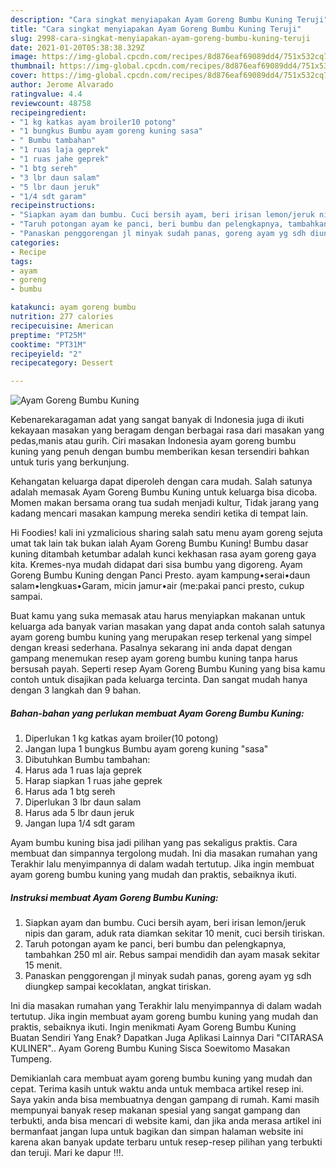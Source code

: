 ```yaml
---
description: "Cara singkat menyiapakan Ayam Goreng Bumbu Kuning Teruji"
title: "Cara singkat menyiapakan Ayam Goreng Bumbu Kuning Teruji"
slug: 2998-cara-singkat-menyiapakan-ayam-goreng-bumbu-kuning-teruji
date: 2021-01-20T05:38:38.329Z
image: https://img-global.cpcdn.com/recipes/8d876eaf69089dd4/751x532cq70/ayam-goreng-bumbu-kuning-foto-resep-utama.jpg
thumbnail: https://img-global.cpcdn.com/recipes/8d876eaf69089dd4/751x532cq70/ayam-goreng-bumbu-kuning-foto-resep-utama.jpg
cover: https://img-global.cpcdn.com/recipes/8d876eaf69089dd4/751x532cq70/ayam-goreng-bumbu-kuning-foto-resep-utama.jpg
author: Jerome Alvarado
ratingvalue: 4.4
reviewcount: 48758
recipeingredient:
- "1 kg katkas ayam broiler10 potong"
- "1 bungkus Bumbu ayam goreng kuning sasa"
- " Bumbu tambahan"
- "1 ruas laja geprek"
- "1 ruas jahe geprek"
- "1 btg sereh"
- "3 lbr daun salam"
- "5 lbr daun jeruk"
- "1/4 sdt garam"
recipeinstructions:
- "Siapkan ayam dan bumbu. Cuci bersih ayam, beri irisan lemon/jeruk nipis dan garam, aduk rata diamkan sekitar 10 menit, cuci bersih tiriskan."
- "Taruh potongan ayam ke panci, beri bumbu dan pelengkapnya, tambahkan 250 ml air. Rebus sampai mendidih dan ayam masak sekitar 15 menit."
- "Panaskan penggorengan jl minyak sudah panas, goreng ayam yg sdh diungkep sampai kecoklatan, angkat tiriskan."
categories:
- Recipe
tags:
- ayam
- goreng
- bumbu

katakunci: ayam goreng bumbu 
nutrition: 277 calories
recipecuisine: American
preptime: "PT25M"
cooktime: "PT31M"
recipeyield: "2"
recipecategory: Dessert

---
```



![Ayam Goreng Bumbu Kuning](https://img-global.cpcdn.com/recipes/8d876eaf69089dd4/751x532cq70/ayam-goreng-bumbu-kuning-foto-resep-utama.jpg)

Kebenarekaragaman adat yang sangat banyak di Indonesia juga di ikuti kekayaan masakan yang beragam dengan berbagai rasa dari masakan yang pedas,manis atau gurih. Ciri masakan Indonesia ayam goreng bumbu kuning yang penuh dengan bumbu memberikan kesan tersendiri bahkan untuk turis yang berkunjung.


Kehangatan keluarga dapat diperoleh dengan cara mudah. Salah satunya adalah memasak Ayam Goreng Bumbu Kuning untuk keluarga bisa dicoba. Momen makan bersama orang tua sudah menjadi kultur, Tidak jarang yang kadang mencari masakan kampung mereka sendiri ketika di tempat lain.

Hi Foodies! kali ini yzmalicious sharing salah satu menu ayam goreng sejuta umat tak lain tak bukan ialah Ayam Goreng Bumbu Kuning! Bumbu dasar kuning ditambah ketumbar adalah kunci kekhasan rasa ayam goreng gaya kita. Kremes-nya mudah didapat dari sisa bumbu yang digoreng. Ayam Goreng Bumbu Kuning dengan Panci Presto. ayam kampung•serai•daun salam•lengkuas•Garam, micin jamur•air (me:pakai panci presto, cukup sampai.

Buat kamu yang suka memasak atau harus menyiapkan makanan untuk keluarga ada banyak varian masakan yang dapat anda contoh salah satunya ayam goreng bumbu kuning yang merupakan resep terkenal yang simpel dengan kreasi sederhana. Pasalnya sekarang ini anda dapat dengan gampang menemukan resep ayam goreng bumbu kuning tanpa harus bersusah payah.
Seperti resep Ayam Goreng Bumbu Kuning yang bisa kamu contoh untuk disajikan pada keluarga tercinta. Dan sangat mudah hanya dengan 3 langkah dan 9 bahan.


<!--inarticleads1-->

##### Bahan-bahan yang perlukan membuat Ayam Goreng Bumbu Kuning:

1. Diperlukan 1 kg katkas ayam broiler(10 potong)
1. Jangan lupa 1 bungkus Bumbu ayam goreng kuning &#34;sasa&#34;
1. Dibutuhkan  Bumbu tambahan:
1. Harus ada 1 ruas laja geprek
1. Harap siapkan 1 ruas jahe geprek
1. Harus ada 1 btg sereh
1. Diperlukan 3 lbr daun salam
1. Harus ada 5 lbr daun jeruk
1. Jangan lupa 1/4 sdt garam


Ayam bumbu kuning bisa jadi pilihan yang pas sekaligus praktis. Cara membuat dan simpannya tergolong mudah. Ini dia masakan rumahan yang Terakhir lalu menyimpannya di dalam wadah tertutup. Jika ingin membuat ayam goreng bumbu kuning yang mudah dan praktis, sebaiknya ikuti. 

<!--inarticleads2-->

##### Instruksi membuat  Ayam Goreng Bumbu Kuning:

1. Siapkan ayam dan bumbu. Cuci bersih ayam, beri irisan lemon/jeruk nipis dan garam, aduk rata diamkan sekitar 10 menit, cuci bersih tiriskan.
1. Taruh potongan ayam ke panci, beri bumbu dan pelengkapnya, tambahkan 250 ml air. Rebus sampai mendidih dan ayam masak sekitar 15 menit.
1. Panaskan penggorengan jl minyak sudah panas, goreng ayam yg sdh diungkep sampai kecoklatan, angkat tiriskan.


Ini dia masakan rumahan yang Terakhir lalu menyimpannya di dalam wadah tertutup. Jika ingin membuat ayam goreng bumbu kuning yang mudah dan praktis, sebaiknya ikuti. Ingin menikmati Ayam Goreng Bumbu Kuning Buatan Sendiri Yang Enak? Dapatkan Juga Aplikasi Lainnya Dari &#34;CITARASA KULINER&#34;.. Ayam Goreng Bumbu Kuning Sisca Soewitomo Masakan Tumpeng. 

Demikianlah cara membuat ayam goreng bumbu kuning yang mudah dan cepat. Terima kasih untuk waktu anda untuk membaca artikel resep ini. Saya yakin anda bisa membuatnya dengan gampang di rumah. Kami masih mempunyai banyak resep makanan spesial yang sangat gampang dan terbukti, anda bisa mencari di website kami, dan jika anda merasa artikel ini bermanfaat jangan lupa untuk bagikan dan simpan halaman website ini karena akan banyak update terbaru untuk resep-resep pilihan yang terbukti dan teruji. Mari ke dapur !!!. 
